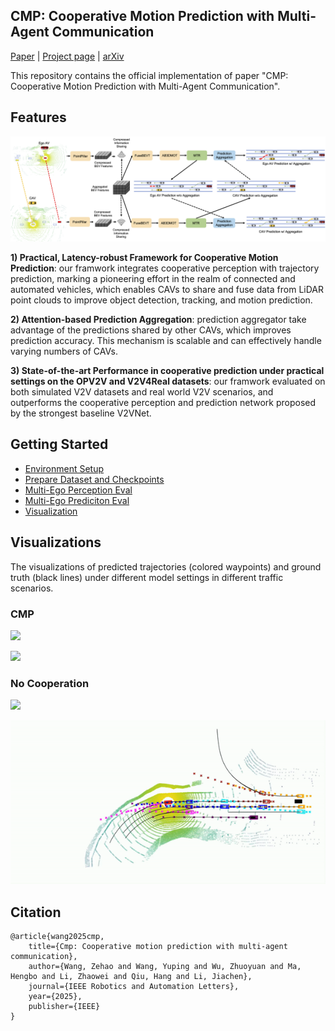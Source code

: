 ## **CMP**: **C**ooperative **M**otion **P**rediction with Multi-Agent Communication

[Paper](https://ieeexplore.ieee.org/stamp/stamp.jsp?arnumber=10908648) | [Project page](https://cmp-cooperative-prediction.github.io/) | [arXiv](https://arxiv.org/abs/2403.17916) 

This repository contains the official implementation of paper "CMP: Cooperative Motion Prediction with Multi-Agent Communication".

## Features

![](docs/fig2.png)

**1) Practical, Latency-robust Framework for Cooperative Motion Prediction**: our framwork integrates cooperative perception with trajectory prediction, marking a pioneering effort in the realm of connected and automated vehicles, which enables CAVs to share and fuse data from LiDAR point clouds to improve object detection, tracking, and motion prediction.

**2) Attention-based Prediction Aggregation**: prediction aggregator take advantage of the predictions shared by other CAVs, which improves prediction accuracy. This mechanism is scalable and can effectively handle varying numbers of CAVs.

**3) State-of-the-art Performance in cooperative prediction under practical settings on the OPV2V and V2V4Real datasets**: our framwork evaluated on both simulated V2V datasets and real world V2V scenarios, and outperforms the cooperative perception and prediction network proposed by the strongest baseline V2VNet.



## Getting Started

- [Environment Setup](docs/env.md)
- [Prepare Dataset and Checkpoints](docs/prepare_dataset_checkpoints.md)
- [Multi-Ego Perception Eval](docs/perception_eval.md)
- [Multi-Ego Prediciton Eval](docs/prediction_eval.md)
- [Visualization](docs/visualization.md)



## Visualizations

The visualizations of predicted trajectories (colored waypoints) and ground truth (black lines) under different model settings in different traffic scenarios.

### CMP

![](docs/cmp1.gif)

![](docs/cmp2.gif)



### No Cooperation

![](docs/no_coop1.gif)

![](docs/no_coop2.gif)



## Citation

```
@article{wang2025cmp,
    title={Cmp: Cooperative motion prediction with multi-agent communication},
    author={Wang, Zehao and Wang, Yuping and Wu, Zhuoyuan and Ma, Hengbo and Li, Zhaowei and Qiu, Hang and Li, Jiachen},
    journal={IEEE Robotics and Automation Letters},
    year={2025},
    publisher={IEEE}
}
```



